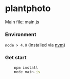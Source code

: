 # plantphoto

Main file: main.js

### Environment
`node > 4.0` (installed via [nvm](https://github.com/creationix/nvm))

### Get start
```js
    npm install
    node main.js
```